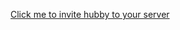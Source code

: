 [Click me to invite hubby to your server](https://discordapp.com/oauth2/authorize?client_id=570657484658835466&scope=bot&permissions=8)
